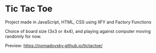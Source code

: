 # Tic Tac Toe 
Project made in JavaScript, HTML, CSS using IIFY and Factory Functions

Choice of board size (3x3 or 4x4), and playing against computer moving randomly for now.

Preview: https://nomadovsky.github.io/tictactoe/
